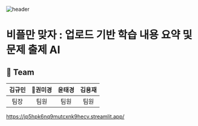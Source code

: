 ![header](https://capsule-render.vercel.app/api?type=wave&color=auto&height=300§ion=header&text=For%20The%20B%20Plus&fontSize=90)

# 비플만 맞자 : 업로드 기반 학습 내용 요약 및 문제 출제 AI
## 🦹‍ Team
|김규민|권미경|윤태경|김용재|
|:---:|:---:|:---:|:---:|
|팀장|팀원|팀원|팀원|


https://jp5hpk6nq9mutcxnk9hecv.streamlit.app/
